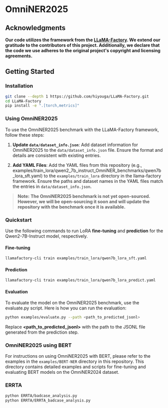 # OmniNER2025

## Acknowledgments

**Our code utilizes the framework from the [LLaMA-Factory](https://github.com/hiyouga/LLaMA-Factory). We extend our gratitude to the contributors of this project. Additionally, we declare that the code we use adheres to the original project's copyright and licensing agreements.**

## Getting Started

### Installation

```bash
git clone --depth 1 https://github.com/hiyouga/LLaMA-Factory.git
cd LLaMA-Factory
pip install -e ".[torch,metrics]"
```

### Using OmniNER2025

To use the OmniNER2025 benchmark with the LLaMA-Factory framework, follow these steps:

1. **Update `data/dataset_info.json`**: Add dataset information for OmniNER2025 to the `data/dataset_info.json` file. Ensure the format and details are consistent with existing entries.

2. **Add YAML Files**: Add the YAML files from this repository (e.g., examples/train_lora/qwen2_7b_instruct_OmniNER_benchmarks/qwen7b_lora_sft.yaml) to the `examples/train_lora` directory in the llama-factory framework. Ensure the paths and dataset names in the YAML files match the entries in `data/dataset_info.json`.

> **Note:**
> **The OmniNER2025 benchmark is not yet open-sourced. However, we will be open-sourcing it soon and will update the repository with the benchmark once it is available.**

### Quickstart

Use the following commands to run LoRA **fine-tuning** and **prediction** for the Qwen2-7B-Instruct model, respectively.

#### Fine-tuning

```bash
llamafactory-cli train examples/train_lora/qwen7b_lora_sft.yaml
```

#### Prediction

```bash
llamafactory-cli train examples/train_lora/qwen7b_lora_predict.yaml
```

#### Evaluation

To evaluate the model on the OmniNER2025 benchmark, use the evaluate.py script. Here is how you can run the evaluation:

```bash
python examples/evaluate.py --path <path_to_predicted_jsonl> 
```
Replace **<path_to_predicted_jsonl>** with the path to the JSONL file generated from the prediction step.

### OmniNER2025 using BERT

For instructions on using OmniNER2025 with BERT, please refer to the examples in the `examples/BERT-NER` directory in this repository. This directory contains detailed examples and scripts for fine-tuning and evaluating BERT models on the OmniNER2024 dataset.

### ERRTA

```bash
python ERRTA/badcase_analysis.py
python ERRTA/ERRTA_badcase_analysis.py
```


